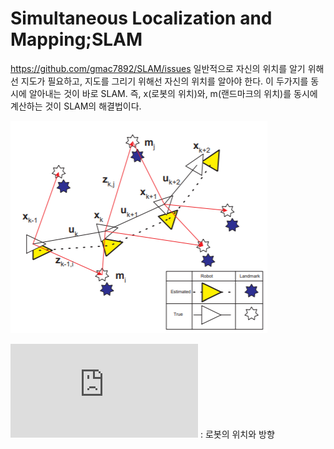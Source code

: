 # Simultaneous Localization and Mapping;SLAM
https://github.com/gmac7892/SLAM/issues
일반적으로 자신의 위치를 알기 위해선 지도가 필요하고, 지도를 그리기 위해선 자신의 위치를 알아야 한다.
이 두가지를 동시에 알아내는 것이 바로 SLAM. 즉, x(로봇의 위치)와, m(랜드마크의 위치)를 동시에 계산하는 것이 SLAM의 해결법이다.


![](./image/5.png)


![수식](http://latex.codecogs.com/gif.latex?x_k) : 로봇의 위치와 방향
